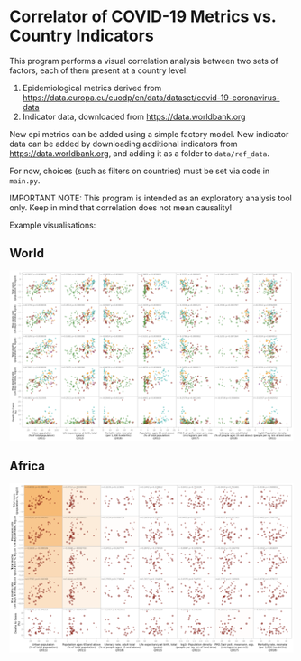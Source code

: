 
# Correlator of COVID-19 Metrics vs. Country Indicators

This program performs a visual correlation analysis between two sets of factors, each of them present at a country level:
 1. Epidemiological metrics derived from https://data.europa.eu/euodp/en/data/dataset/covid-19-coronavirus-data
 2. Indicator data, downloaded from https://data.worldbank.org
 
 New epi metrics can be added using a simple factory model. New indicator data can be added by downloading additional indicators from https://data.worldbank.org, and adding it as a folder to `data/ref_data`.
 
 For now, choices (such as filters on countries) must be set via code in `main.py`.
 
 IMPORTANT NOTE: This program is intended as an exploratory analysis tool only. Keep in mind that correlation does not mean causality! 
 
 Example visualisations:

## World
![World](example_images/World.png?raw=true "World")

## Africa
![Africa](example_images/Africa.png?raw=true "Africa")
